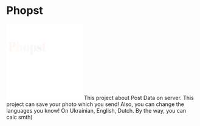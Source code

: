 # Phopst
<img src="phopt.svg" style="height:200px; width:200px">
This project about Post Data on server. This project can save your photo which you send! Also, you can change the languages you know! On Ukrainian, English, Dutch. By the way, you can calc smth)
